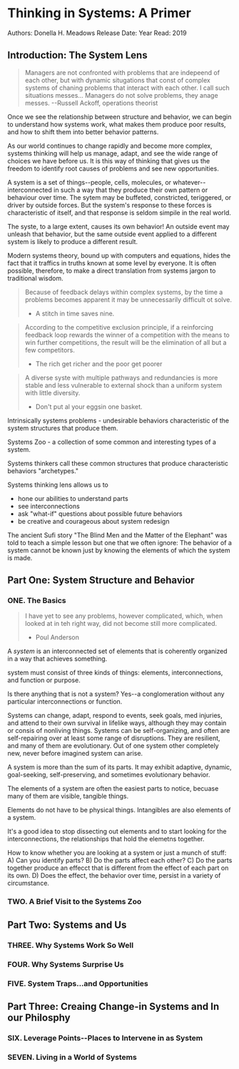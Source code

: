 # Thinking in Systems: A Primer

Authors: Donella H. Meadows
Release Date: 
Year Read: 2019

## Introduction: The System Lens

> Managers are not confronted with problems that are indepeend of each other, but with dynamic situgations that const of complex systems of chaning problems that interact with each other. 
> I call such situations messes... Managers do not solve problems, they anage messes.
>   --Russell Ackoff, operations theorist

Once we see the relationship between structure and behavior, we can begin to understand how systems work, what makes them produce poor results, and how to shift them into better behavior patterns.

As our world continues to change rapidly and become more complex, systems thinking will help us manage, adapt, and see the wide range of choices we have before us. 
It is this way of thinking that gives us the freedom to identify root causes of problems and see new opportunities.

A system is a set of things--people, cells, molecules, or whatever--interconnected in such a way that they produce their own pattern or behaviour over time.
The sytem may be buffeted, constricted, teriggered, or driver by outside forces. 
But the system's response to these forces is characteristic of itself, and that response is seldom simpile in the real world.

The syste, to a large extent, causes its own behavior! 
An outside event may unleash that behavior, but the same outside event applied to a different system is likely to produce a different result.

Modern systems theory, bound up with computers and equations, hides the fact that it traffics in truths known at some level by everyone. 
It is often possible, therefore, to make a direct translation from systems jargon to traditional wisdom.

> Because of feedback delays within complex systems, by the time a problems becomes apparent it may be unnecessarily difficult ot solve.
>   - A stitch in time saves nine.

> According to the competitive exclusion principle, if a reinforcing feedback loop rewards the winner of a competition with the means to win further competitions, the result will be the elimination of all but a few competitors.
>  - The rich get richer and the poor get poorer

> A diverse syste with multiple pathways and redundancies is more stable and less vulnerable to external shock than a uniform system with little diversity.
>  - Don't put al your eggsin one basket.

Intrinsically systems problems - undesirable behaviors characteristic of the system structures that produce them.

Systems Zoo - a collection of some common and interesting types of a system.

Systems thinkers call these common structures that produce characteristic behaviors "archetypes."

Systems thinking lens allows us to 
* hone our abilities to understand parts
* see interconnections
* ask "what-if" questions about possible future behaviors
* be creative and courageous about system redesign

The ancient Sufi story "The Blind Men and the Matter of the Elephant" was told to teach a simple lesson but one that we often ignore: The behavior of a system cannot be known just by knowing the elements of which the system is made.

## Part One: System Structure and Behavior

### ONE. The Basics

> I have yet to see any problems, however complicated, which, when looked at in teh right way, did not become still more complicated.
>  - Poul Anderson

A *system* is an interconnected set of elements that is coherently organized in a way that achieves something. 

system must consist of three kinds of things: elements, interconnections, and function or purpose.

Is there anything that is not a system? Yes--a conglomeration without any particular interconnections or function.

Systems can change, adapt, respond to events, seek goals, med injuries, and attend to their own survival in lifelike ways, although they may contain or consis of nonliving things. 
Systems can be self-organizing, and often are self-repairing over at least some range of disruptions. 
They are resilient, and many of them are evolutionary. 
Out of one system other completely new, never before imagined system can arise.

A system is more than the sum of its parts. It may exhibit adaptive, dynamic, goal-seeking, self-preserving, and sometimes evolutionary behavior.

The elements of a system are often the easiest parts to notice, becuase many of them are visible, tangible things.

Elements do not have to be physical things. 
Intangibles are also elements of a system.

It's a good idea to stop dissecting out elements and to start looking for the interconnections, the relationships that hold the elemetns together.

How to know whether you are looking at a system or just a munch of stuff:
A) Can you identify parts?
B) Do the parts affect each other?
C) Do the parts together produce an effecct that is different from the effect of each part on its own.
D) Does the effect, the behavior over time, persist in a variety of circumstance.



### TWO. A Brief Visit to the Systems Zoo

## Part Two: Systems and Us

### THREE. Why Systems Work So Well

### FOUR. Why Systems Surprise Us

### FIVE. System Traps...and Opportunities

## Part Three: Creaing Change-in Systems and In our Philosphy

### SIX. Leverage Points--Places to Intervene in as System

### SEVEN. Living in a World of Systems